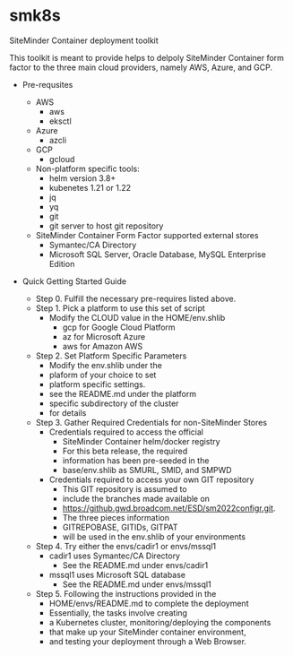 # smk8s
SiteMinder Container deployment toolkit

This toolkit is meant to provide helps to delpoly SiteMinder
Container form factor to the three main cloud providers,
namely AWS, Azure, and GCP.

* Pre-requsites
	* AWS 
		* aws
		* eksctl
	* Azure
		* azcli
	* GCP
		* gcloud
	* Non-platform specific tools:
		* helm version 3.8+
		* kubenetes 1.21 or 1.22
		* jq
		* yq
		* git
		* git server to host git repository
	* SiteMinder Container Form Factor supported external stores
		* Symantec/CA Directory
		* Microsoft SQL Server, Oracle Database, MySQL Enterprise Edition

* Quick Getting Started Guide
	* Step 0. Fulfill the necessary pre-requires listed above.
	* Step 1. Pick a platform to use this set of script
		* Modify the CLOUD value in the HOME/env.shlib
			* gcp for Google Cloud Platform
			* az for Microsoft Azure
			* aws for Amazon AWS
	* Step 2. Set Platform Specific Parameters
		* Modify the env.shlib under the
		* plaform of your choice to set
		* platform specific settings.
		* see the README.md under the platform
		* specific subdirectory of the cluster
		* for details
	* Step 3. Gather Required Credentials for non-SiteMinder Stores
		* Credentials required to access the official
			* SiteMinder Container helm/docker registry
			* For this beta release, the required
			* information has been pre-seeded in the
			* base/env.shlib as SMURL, SMID, and SMPWD
		* Credentials required to access your own GIT repository
			* This GIT repository is assumed to
			* include the branches made available on
			* https://github.gwd.broadcom.net/ESD/sm2022configr.git.
			* The three pieces information
			* GITREPOBASE, GITIDs, GITPAT
			* will be used in the env.shlib of your environments
	* Step 4. Try either the envs/cadir1 or envs/mssql1
		* cadir1 uses Symantec/CA Directory
			* See the README.md under envs/cadir1
		* mssql1 uses Microsoft SQL database
			* See the README.md under envs/mssql1
	* Step 5. Following the instructions provided in the
		* HOME/envs/README.md to complete the deployment
		* Essentially, the tasks involve creating
		* a Kubernetes cluster, monitoring/deploying the components
		* that make up your SiteMinder container environment,
		* and testing your deployment through a Web Browser.

